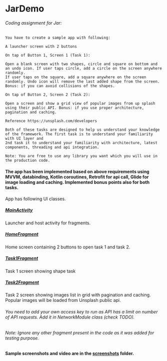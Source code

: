 # JarDemo

###### Coding assignment for Jar:
```
You have to create a sample app with following:

A launcher screen with 2 buttons

On tap of Button 1, Screen 1 (Task 1):

Open a blank screen with two shapes, circle and square on bottom and an undo icon. If user taps circle, add a circle on the screen anywhere randomly. 
If user taps on the square, add a square anywhere on the screen randomly. Undo icon will remove the last added shape from the screen. 
Bonus: if you can avoid collisions of the shapes.

On tap of Button 2, Screen 2 (Task 2):

Open a screen and show a grid view of popular images from up splash using their public API. Bonus: if you use proper architecture, pagination and caching.

Reference https://unsplash.com/developers

Both of these tasks are designed to help us understand your knowledge of the framework. The first task is to understand your familiarity with UI layer and 
2nd task it to understand your familiarity with architecture, latest components, threading and api integration.

Note: You are free to use any library you want which you will use in the production code.

```

#### The app has been implemented based on above requirements using MVVM, databinding, Kotlin coroutines, Retrofit for api call, Glide for image loading and caching. Implemented bonus points also for both tasks.

App has following UI classes.

##### [MainActivity](https://github.com/dhavalrupapara14/JarDemo/blob/main/app/src/main/java/com/jar/demo/ui/activity/MainActivity.kt)
Launcher and host activity for fragments.

##### [HomeFragment](https://github.com/dhavalrupapara14/JarDemo/blob/main/app/src/main/java/com/jar/demo/ui/fragment/home/HomeFragment.kt)
Home screen containing 2 buttons to open task 1 and task 2.

##### [Task1Fragment](https://github.com/dhavalrupapara14/JarDemo/blob/main/app/src/main/java/com/jar/demo/ui/fragment/task1/Task1Fragment.kt)
Task 1 screen showing shape task

##### [Task2Fragment](https://github.com/dhavalrupapara14/JarDemo/blob/main/app/src/main/java/com/jar/demo/ui/fragment/task2/Task2Fragment.kt)
Task 2 screen showing images list in grid with pagination and caching. Popular images will be loaded from Unsplash public api. 
###### You need to add your own access key to run as API has a limit on number of API requests. Add it in NetworkModule class (check TODO).
###### Note: Ignore any other fragment present in the code as it was added for testing purpose.

#### Sample screenshots and video are in the [screenshots](https://github.com/dhavalrupapara14/JarDemo/tree/main/screenshots) folder.
